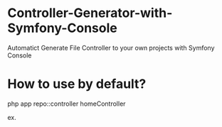 # Controller-Generator-with-Symfony-Console
Automatict Generate File Controller to your own projects with Symfony Console

# How to use by default?
php app repo::controller homeController

ex.

<?php

namespace Applications\Http\Controllers;

use Applications\Http\controller\BaseController;

use Applications\Http\models\Users;

//class sampleController extends BaseController
{

	public function index(){
		
		//index method declarations.        

	}
}



# How to use with clean code?
php app repo::controller homeController --clear

ex.

<?php

namespace Applications\Http\Controllers;

use Applications\Http\controller\BaseController;

use Applications\Http\models\Users;

class homeController
{

	//method declaration
}
